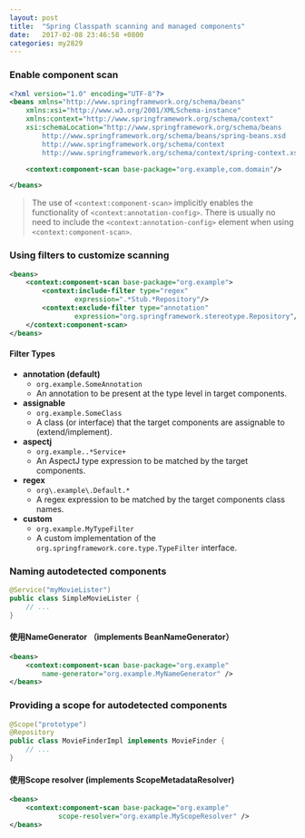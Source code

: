 ```yaml
---
layout: post
title:  "Spring Classpath scanning and managed components"
date:   2017-02-08 23:46:58 +0800
categories: my2829
---
```


### Enable component scan

```xml
<?xml version="1.0" encoding="UTF-8"?>
<beans xmlns="http://www.springframework.org/schema/beans"
    xmlns:xsi="http://www.w3.org/2001/XMLSchema-instance"
    xmlns:context="http://www.springframework.org/schema/context"
    xsi:schemaLocation="http://www.springframework.org/schema/beans
        http://www.springframework.org/schema/beans/spring-beans.xsd
        http://www.springframework.org/schema/context
        http://www.springframework.org/schema/context/spring-context.xsd">

    <context:component-scan base-package="org.example,com.domain"/>

</beans>
```

> The use of `<context:component-scan>` implicitly enables the functionality of `<context:annotation-config>`. There is usually no need to include the `<context:annotation-config>` element when using `<context:component-scan>`.


### Using filters to customize scanning

```xml
<beans>
    <context:component-scan base-package="org.example">
        <context:include-filter type="regex"
                expression=".*Stub.*Repository"/>
        <context:exclude-filter type="annotation"
                expression="org.springframework.stereotype.Repository"/>
    </context:component-scan>
</beans>
```

#### Filter Types

- **annotation (default)**
    - `org.example.SomeAnnotation`
    - An annotation to be present at the type level in target components.
- **assignable**
    - `org.example.SomeClass`
    - A class (or interface) that the target components are assignable to (extend/implement).
- **aspectj**
    - `org.example..*Service+`
    - An AspectJ type expression to be matched by the target components.
- **regex**
    - `org\.example\.Default.*`
    - A regex expression to be matched by the target components class names.
- **custom**
    - `org.example.MyTypeFilter`
    - A custom implementation of the `org.springframework.core.type.TypeFilter` interface.

### Naming autodetected components
```java
@Service("myMovieLister")
public class SimpleMovieLister {
    // ...
}
```
#### 使用NameGenerator （implements BeanNameGenerator）

```xml
<beans>
    <context:component-scan base-package="org.example"
        name-generator="org.example.MyNameGenerator" />
</beans>
```

### Providing a scope for autodetected components

```java
@Scope("prototype")
@Repository
public class MovieFinderImpl implements MovieFinder {
    // ...
}
```

#### 使用Scope resolver (implements ScopeMetadataResolver)

```xml
<beans>
    <context:component-scan base-package="org.example"
            scope-resolver="org.example.MyScopeResolver" />
</beans>
```
